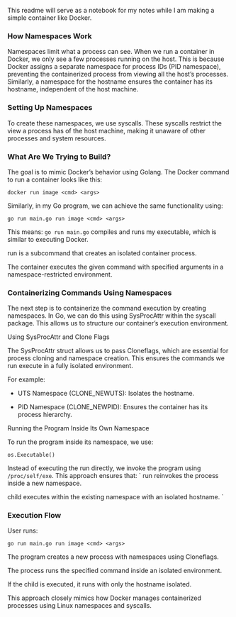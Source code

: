 This readme will serve as a notebook for my notes while I am making a simple container like Docker.

### How Namespaces Work

Namespaces limit what a process can see. When we run a container in Docker, we only see a few processes running on the host. This is because Docker assigns a separate namespace for process IDs (PID namespace), preventing the containerized process from viewing all the host’s processes. Similarly, a namespace for the hostname ensures the container has its hostname, independent of the host machine.

### Setting Up Namespaces

To create these namespaces, we use syscalls. These syscalls restrict the view a process has of the host machine, making it unaware of other processes and system resources.

### What Are We Trying to Build?

The goal is to mimic Docker’s behavior using Golang. The Docker command to run a container looks like this:
```
docker run image <cmd> <args>
```
Similarly, in my Go program, we can achieve the same functionality using:
```
go run main.go run image <cmd> <args>
```

This means:
` go run main.go ` compiles and runs my executable, which is similar to executing Docker.

run is a subcommand that creates an isolated container process.

The container executes the given command with specified arguments in a namespace-restricted environment.

### Containerizing Commands Using Namespaces

The next step is to containerize the command execution by creating namespaces. In Go, we can do this using SysProcAttr within the syscall package. This allows us to structure our container’s execution environment.

Using SysProcAttr and Clone Flags

The SysProcAttr struct allows us to pass Cloneflags, which are essential for process cloning and namespace creation. This ensures the commands we run execute in a fully isolated environment.

For example:

- UTS Namespace (CLONE_NEWUTS): Isolates the hostname.

- PID Namespace (CLONE_NEWPID): Ensures the container has its process hierarchy.

Running the Program Inside Its Own Namespace

To run the program inside its namespace, we use:
```
os.Executable()
```
Instead of executing the run directly, we invoke the program using `/proc/self/exe`. This approach ensures that:
`
run reinvokes the process inside a new namespace.

child executes within the existing namespace with an isolated hostname.
`

### Execution Flow

User runs:
```
go run main.go run image <cmd> <args>
```

The program creates a new process with namespaces using Cloneflags.

The process runs the specified command inside an isolated environment.

If the child is executed, it runs with only the hostname isolated.

This approach closely mimics how Docker manages containerized processes using Linux namespaces and syscalls.
